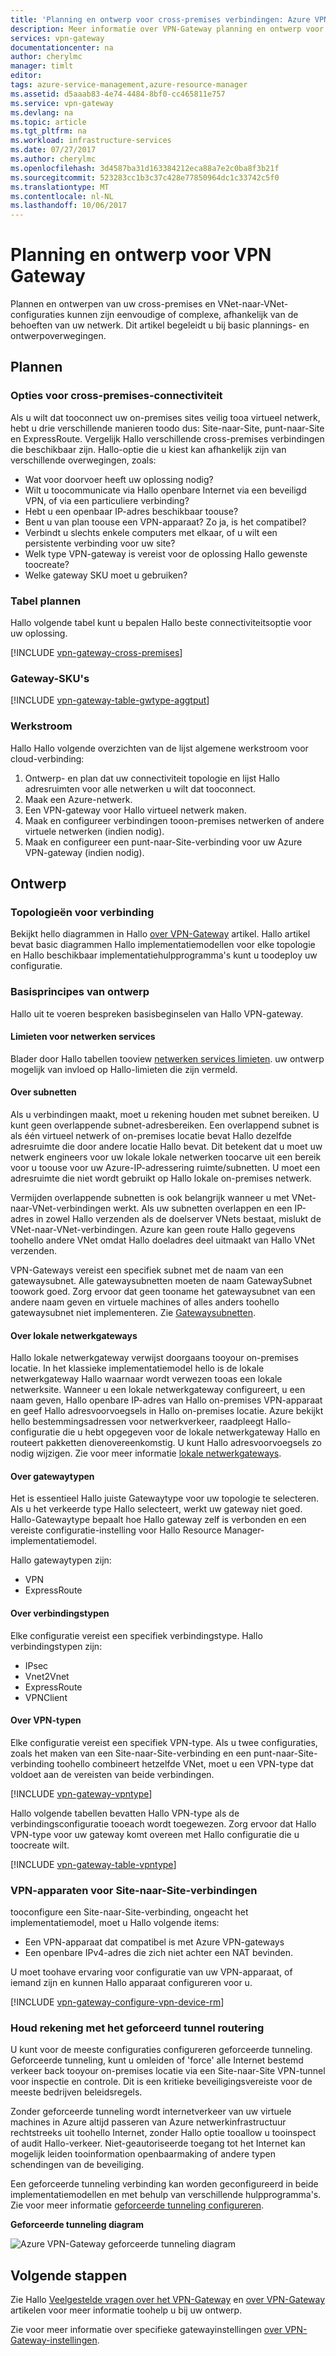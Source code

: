 ```yaml
---
title: 'Planning en ontwerp voor cross-premises verbindingen: Azure VPN-Gateway | Microsoft Docs'
description: Meer informatie over VPN-Gateway planning en ontwerp voor cross-premises en hybride VNet-naar-VNet-verbindingen
services: vpn-gateway
documentationcenter: na
author: cherylmc
manager: timlt
editor: 
tags: azure-service-management,azure-resource-manager
ms.assetid: d5aaab83-4e74-4484-8bf0-cc465811e757
ms.service: vpn-gateway
ms.devlang: na
ms.topic: article
ms.tgt_pltfrm: na
ms.workload: infrastructure-services
ms.date: 07/27/2017
ms.author: cherylmc
ms.openlocfilehash: 3d4587ba31d163384212eca88a7e2c0ba8f3b21f
ms.sourcegitcommit: 523283cc1b3c37c428e77850964dc1c33742c5f0
ms.translationtype: MT
ms.contentlocale: nl-NL
ms.lasthandoff: 10/06/2017
---
```

# <a name="planning-and-design-for-vpn-gateway"></a>Planning en ontwerp voor VPN Gateway

Plannen en ontwerpen van uw cross-premises en VNet-naar-VNet-configuraties kunnen zijn eenvoudige of complexe, afhankelijk van de behoeften van uw netwerk. Dit artikel begeleidt u bij basic plannings- en ontwerpoverwegingen.

## <a name="planning"></a>Plannen

### <a name="compare"></a>Opties voor cross-premises-connectiviteit

Als u wilt dat tooconnect uw on-premises sites veilig tooa virtueel netwerk, hebt u drie verschillende manieren toodo dus: Site-naar-Site, punt-naar-Site en ExpressRoute. Vergelijk Hallo verschillende cross-premises verbindingen die beschikbaar zijn. Hallo-optie die u kiest kan afhankelijk zijn van verschillende overwegingen, zoals:

* Wat voor doorvoer heeft uw oplossing nodig?
* Wilt u toocommunicate via Hallo openbare Internet via een beveiligd VPN, of via een particuliere verbinding?
* Hebt u een openbaar IP-adres beschikbaar toouse?
* Bent u van plan toouse een VPN-apparaat? Zo ja, is het compatibel?
* Verbindt u slechts enkele computers met elkaar, of u wilt een persistente verbinding voor uw site?
* Welk type VPN-gateway is vereist voor de oplossing Hallo gewenste toocreate?
* Welke gateway SKU moet u gebruiken?

### <a name="planningtable"></a>Tabel plannen

Hallo volgende tabel kunt u bepalen Hallo beste connectiviteitsoptie voor uw oplossing.

[!INCLUDE [vpn-gateway-cross-premises](../../includes/vpn-gateway-cross-premises-include.md)]

### <a name="gwsku"></a>Gateway-SKU's

[!INCLUDE [vpn-gateway-table-gwtype-aggtput](../../includes/vpn-gateway-table-gwtype-aggtput-include.md)]

### <a name="wf"></a>Werkstroom

Hallo Hallo volgende overzichten van de lijst algemene werkstroom voor cloud-verbinding:

1. Ontwerp- en plan dat uw connectiviteit topologie en lijst Hallo adresruimten voor alle netwerken u wilt dat tooconnect.
2. Maak een Azure-netwerk. 
3. Een VPN-gateway voor Hallo virtueel netwerk maken.
4. Maak en configureer verbindingen tooon-premises netwerken of andere virtuele netwerken (indien nodig).
5. Maak en configureer een punt-naar-Site-verbinding voor uw Azure VPN-gateway (indien nodig).

## <a name="design"></a>Ontwerp
### <a name="topologies"></a>Topologieën voor verbinding

Bekijkt hello diagrammen in Hallo [over VPN-Gateway](vpn-gateway-about-vpngateways.md) artikel. Hallo artikel bevat basic diagrammen Hallo implementatiemodellen voor elke topologie en Hallo beschikbaar implementatiehulpprogramma's kunt u toodeploy uw configuratie.

### <a name="designbasics"></a>Basisprincipes van ontwerp

Hallo uit te voeren bespreken basisbeginselen van Hallo VPN-gateway. 

#### <a name="servicelimits"></a>Limieten voor netwerken services

Blader door Hallo tabellen tooview [netwerken services limieten](../azure-subscription-service-limits.md#networking-limits). uw ontwerp mogelijk van invloed op Hallo-limieten die zijn vermeld.

#### <a name="subnets"></a>Over subnetten

Als u verbindingen maakt, moet u rekening houden met subnet bereiken. U kunt geen overlappende subnet-adresbereiken. Een overlappend subnet is als één virtueel netwerk of on-premises locatie bevat Hallo dezelfde adresruimte die door andere locatie Hallo bevat. Dit betekent dat u moet uw netwerk engineers voor uw lokale lokale netwerken toocarve uit een bereik voor u toouse voor uw Azure-IP-adressering ruimte/subnetten. U moet een adresruimte die niet wordt gebruikt op Hallo lokale on-premises netwerk.

Vermijden overlappende subnetten is ook belangrijk wanneer u met VNet-naar-VNet-verbindingen werkt. Als uw subnetten overlappen en een IP-adres in zowel Hallo verzenden als de doelserver VNets bestaat, mislukt de VNet-naar-VNet-verbindingen. Azure kan geen route Hallo gegevens toohello andere VNet omdat Hallo doeladres deel uitmaakt van Hallo VNet verzenden.

VPN-Gateways vereist een specifiek subnet met de naam van een gatewaysubnet. Alle gatewaysubnetten moeten de naam GatewaySubnet toowork goed. Zorg ervoor dat geen tooname het gatewaysubnet van een andere naam geven en virtuele machines of alles anders toohello gatewaysubnet niet implementeren. Zie [Gatewaysubnetten](vpn-gateway-about-vpn-gateway-settings.md#gwsub).

#### <a name="local"></a>Over lokale netwerkgateways

Hallo lokale netwerkgateway verwijst doorgaans tooyour on-premises locatie. In het klassieke implementatiemodel hello is de lokale netwerkgateway Hallo waarnaar wordt verwezen tooas een lokale netwerksite. Wanneer u een lokale netwerkgateway configureert, u een naam geven, Hallo openbare IP-adres van Hallo on-premises VPN-apparaat en geef Hallo adresvoorvoegsels in Hallo on-premises locatie. Azure bekijkt hello bestemmingsadressen voor netwerkverkeer, raadpleegt Hallo-configuratie die u hebt opgegeven voor de lokale netwerkgateway Hallo en routeert pakketten dienovereenkomstig. U kunt Hallo adresvoorvoegsels zo nodig wijzigen. Zie voor meer informatie [lokale netwerkgateways](vpn-gateway-about-vpn-gateway-settings.md#lng).

#### <a name="gwtype"></a>Over gatewaytypen

Het is essentieel Hallo juiste Gatewaytype voor uw topologie te selecteren. Als u het verkeerde type Hallo selecteert, werkt uw gateway niet goed. Hallo-Gatewaytype bepaalt hoe Hallo gateway zelf is verbonden en een vereiste configuratie-instelling voor Hallo Resource Manager-implementatiemodel.

Hallo gatewaytypen zijn:

* VPN
* ExpressRoute

#### <a name="connectiontype"></a>Over verbindingstypen

Elke configuratie vereist een specifiek verbindingstype. Hallo verbindingstypen zijn:

* IPsec
* Vnet2Vnet
* ExpressRoute
* VPNClient

#### <a name="vpntype"></a>Over VPN-typen

Elke configuratie vereist een specifiek VPN-type. Als u twee configuraties, zoals het maken van een Site-naar-Site-verbinding en een punt-naar-Site-verbinding toohello combineert hetzelfde VNet, moet u een VPN-type dat voldoet aan de vereisten van beide verbindingen.

[!INCLUDE [vpn-gateway-vpntype](../../includes/vpn-gateway-vpntype-include.md)]

Hallo volgende tabellen bevatten Hallo VPN-type als de verbindingsconfiguratie tooeach wordt toegewezen. Zorg ervoor dat Hallo VPN-type voor uw gateway komt overeen met Hallo configuratie die u toocreate wilt. 

[!INCLUDE [vpn-gateway-table-vpntype](../../includes/vpn-gateway-table-vpntype-include.md)]

### <a name="devices"></a>VPN-apparaten voor Site-naar-Site-verbindingen

tooconfigure een Site-naar-Site-verbinding, ongeacht het implementatiemodel, moet u Hallo volgende items:

* Een VPN-apparaat dat compatibel is met Azure VPN-gateways
* Een openbare IPv4-adres die zich niet achter een NAT bevinden.

U moet toohave ervaring voor configuratie van uw VPN-apparaat, of iemand zijn en kunnen Hallo apparaat configureren voor u.

[!INCLUDE [vpn-gateway-configure-vpn-device-rm](../../includes/vpn-gateway-configure-vpn-device-rm-include.md)]

### <a name="forcedtunnel"></a>Houd rekening met het geforceerd tunnel routering

U kunt voor de meeste configuraties configureren geforceerde tunneling. Geforceerde tunneling, kunt u omleiden of 'force' alle Internet bestemd verkeer back tooyour on-premises locatie via een Site-naar-Site VPN-tunnel voor inspectie en controle. Dit is een kritieke beveiligingsvereiste voor de meeste bedrijven beleidsregels. 

Zonder geforceerde tunneling wordt internetverkeer van uw virtuele machines in Azure altijd passeren van Azure netwerkinfrastructuur rechtstreeks uit toohello Internet, zonder Hallo optie tooallow u tooinspect of audit Hallo-verkeer. Niet-geautoriseerde toegang tot het Internet kan mogelijk leiden tooinformation openbaarmaking of andere typen schendingen van de beveiliging.

Een geforceerde tunneling verbinding kan worden geconfigureerd in beide implementatiemodellen en met behulp van verschillende hulpprogramma's. Zie voor meer informatie [geforceerde tunneling configureren](vpn-gateway-forced-tunneling-rm.md).

**Geforceerde tunneling diagram**

![Azure VPN-Gateway geforceerde tunneling diagram](./media/vpn-gateway-plan-design/forced-tunneling-diagram.png)

## <a name="next-steps"></a>Volgende stappen

Zie Hallo [Veelgestelde vragen over het VPN-Gateway](vpn-gateway-vpn-faq.md) en [over VPN-Gateway](vpn-gateway-about-vpngateways.md) artikelen voor meer informatie toohelp u bij uw ontwerp.

Zie voor meer informatie over specifieke gatewayinstellingen [over VPN-Gateway-instellingen](vpn-gateway-about-vpn-gateway-settings.md).